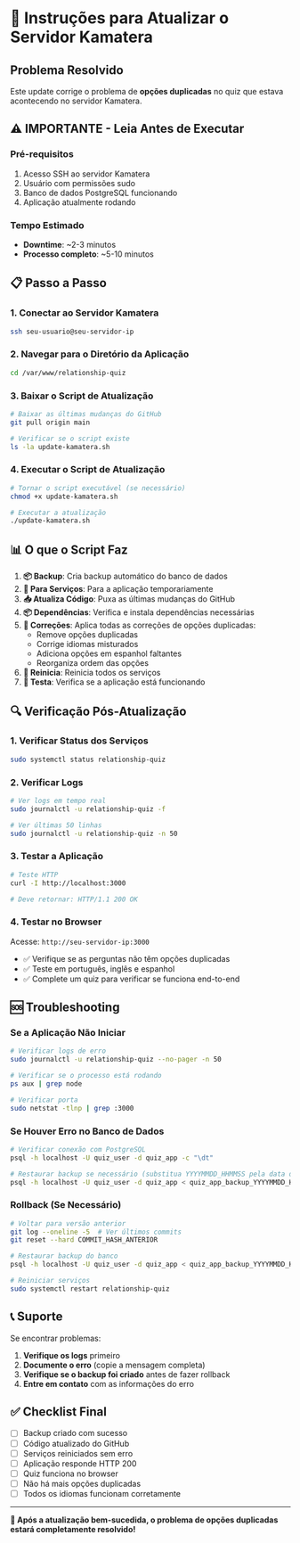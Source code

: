 # 🚀 Instruções para Atualizar o Servidor Kamatera

## Problema Resolvido
Este update corrige o problema de **opções duplicadas** no quiz que estava acontecendo no servidor Kamatera.

## ⚠️ IMPORTANTE - Leia Antes de Executar

### Pré-requisitos
1. Acesso SSH ao servidor Kamatera
2. Usuário com permissões sudo
3. Banco de dados PostgreSQL funcionando
4. Aplicação atualmente rodando

### Tempo Estimado
- **Downtime**: ~2-3 minutos
- **Processo completo**: ~5-10 minutos

## 📋 Passo a Passo

### 1. Conectar ao Servidor Kamatera
```bash
ssh seu-usuario@seu-servidor-ip
```

### 2. Navegar para o Diretório da Aplicação
```bash
cd /var/www/relationship-quiz
```

### 3. Baixar o Script de Atualização
```bash
# Baixar as últimas mudanças do GitHub
git pull origin main

# Verificar se o script existe
ls -la update-kamatera.sh
```

### 4. Executar o Script de Atualização
```bash
# Tornar o script executável (se necessário)
chmod +x update-kamatera.sh

# Executar a atualização
./update-kamatera.sh
```

## 📊 O que o Script Faz

1. **📦 Backup**: Cria backup automático do banco de dados
2. **🛑 Para Serviços**: Para a aplicação temporariamente
3. **📥 Atualiza Código**: Puxa as últimas mudanças do GitHub
4. **📦 Dependências**: Verifica e instala dependências necessárias
5. **🔧 Correções**: Aplica todas as correções de opções duplicadas:
   - Remove opções duplicadas
   - Corrige idiomas misturados
   - Adiciona opções em espanhol faltantes
   - Reorganiza ordem das opções
6. **🔄 Reinicia**: Reinicia todos os serviços
7. **🧪 Testa**: Verifica se a aplicação está funcionando

## 🔍 Verificação Pós-Atualização

### 1. Verificar Status dos Serviços
```bash
sudo systemctl status relationship-quiz
```

### 2. Verificar Logs
```bash
# Ver logs em tempo real
sudo journalctl -u relationship-quiz -f

# Ver últimas 50 linhas
sudo journalctl -u relationship-quiz -n 50
```

### 3. Testar a Aplicação
```bash
# Teste HTTP
curl -I http://localhost:3000

# Deve retornar: HTTP/1.1 200 OK
```

### 4. Testar no Browser
Acesse: `http://seu-servidor-ip:3000`

- ✅ Verifique se as perguntas não têm opções duplicadas
- ✅ Teste em português, inglês e espanhol
- ✅ Complete um quiz para verificar se funciona end-to-end

## 🆘 Troubleshooting

### Se a Aplicação Não Iniciar
```bash
# Verificar logs de erro
sudo journalctl -u relationship-quiz --no-pager -n 50

# Verificar se o processo está rodando
ps aux | grep node

# Verificar porta
sudo netstat -tlnp | grep :3000
```

### Se Houver Erro no Banco de Dados
```bash
# Verificar conexão com PostgreSQL
psql -h localhost -U quiz_user -d quiz_app -c "\dt"

# Restaurar backup se necessário (substitua YYYYMMDD_HHMMSS pela data do backup)
psql -h localhost -U quiz_user -d quiz_app < quiz_app_backup_YYYYMMDD_HHMMSS.sql
```

### Rollback (Se Necessário)
```bash
# Voltar para versão anterior
git log --oneline -5  # Ver últimos commits
git reset --hard COMMIT_HASH_ANTERIOR

# Restaurar backup do banco
psql -h localhost -U quiz_user -d quiz_app < quiz_app_backup_YYYYMMDD_HHMMSS.sql

# Reiniciar serviços
sudo systemctl restart relationship-quiz
```

## 📞 Suporte

Se encontrar problemas:

1. **Verifique os logs** primeiro
2. **Documente o erro** (copie a mensagem completa)
3. **Verifique se o backup foi criado** antes de fazer rollback
4. **Entre em contato** com as informações do erro

## ✅ Checklist Final

- [ ] Backup criado com sucesso
- [ ] Código atualizado do GitHub
- [ ] Serviços reiniciados sem erro
- [ ] Aplicação responde HTTP 200
- [ ] Quiz funciona no browser
- [ ] Não há mais opções duplicadas
- [ ] Todos os idiomas funcionam corretamente

---

**🎉 Após a atualização bem-sucedida, o problema de opções duplicadas estará completamente resolvido!**